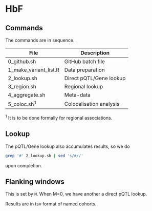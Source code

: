 # HbF

## Commands

The commands are in sequence. 

File | Description
-----|-------------------------
0_github.sh | GitHub batch file
1_make_variant_list.R | Data preparation
2_lookup.sh | Direct pQTL/Gene lookup
3_region.sh | Regional lookup
4_aggregate.sh | Meta-data
5_coloc.sh<sup>1</sup> | Colocalisation analysis

<sup>1</sup> It is to be done formally for regional associations.

## Lookup

The pQTL/Gene lookup also accumulates results, so we do
```bash
grep '#' 2_lookup.sh | sed 's/#//'
```
upon completion.

## Flanking windows

This is set by `M`. When M=0, we have another a direct pQTL lookup.

Results are in tsv format of named cohorts.
